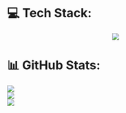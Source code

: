 <h1 align="center">
    <img src="https://readme-typing-svg.herokuapp.com/?font=Righteous&size=35&center=true&vCenter=true&width=500&height=70&duration=4000&lines=Hi+There!+👋;+I'm+Marcos+Portales!;"  alt=""/>
</h1>

<br/>

# 💻 Tech Stack:
<div align="center">
  <img src="https://skillicons.dev/icons?i=next,react,astro,angular,vue,express,tailwind,javascript,typescript,html,css,spring,java,flutter,dart,postgres,mysql,docker,git,github" />
</div>

# 📊 GitHub Stats:
![](https://github-readme-stats.vercel.app/api?username=marcosportales&theme=dark&hide_border=false&include_all_commits=false&count_private=true)<br/>
![](https://github-readme-streak-stats.herokuapp.com/?user=marcosportales&theme=dark&hide_border=false)<br/>
![](https://github-readme-stats.vercel.app/api/top-langs/?username=marcosportales&theme=dark&hide_border=false&include_all_commits=false&count_private=true&layout=compact)

